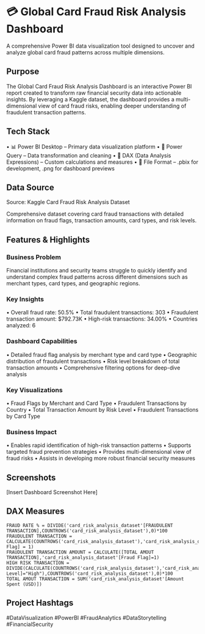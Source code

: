 # 💳 Global Card Fraud Risk Analysis Dashboard

A comprehensive Power BI data visualization tool designed to uncover and analyze global card fraud patterns across multiple dimensions.

## Purpose
The Global Card Fraud Risk Analysis Dashboard is an interactive Power BI report created to transform raw financial security data into actionable insights. By leveraging a Kaggle dataset, the dashboard provides a multi-dimensional view of card fraud risks, enabling deeper understanding of fraudulent transaction patterns.

## Tech Stack
• 📊 Power BI Desktop – Primary data visualization platform
• 📂 Power Query – Data transformation and cleaning
• 🧠 DAX (Data Analysis Expressions) – Custom calculations and measures
• 📁 File Format – .pbix for development, .png for dashboard previews

## Data Source
Source: Kaggle Card Fraud Risk Analysis Dataset

Comprehensive dataset covering card fraud transactions with detailed information on fraud flags, transaction amounts, card types, and risk levels.

## Features & Highlights

### Business Problem
Financial institutions and security teams struggle to quickly identify and understand complex fraud patterns across different dimensions such as merchant types, card types, and geographic regions.

### Key Insights
• Overall fraud rate: 50.5%
• Total fraudulent transactions: 303
• Fraudulent transaction amount: $792.73K
• High-risk transactions: 34.00%
• Countries analyzed: 6

### Dashboard Capabilities
• Detailed fraud flag analysis by merchant type and card type
• Geographic distribution of fraudulent transactions
• Risk level breakdown of total transaction amounts
• Comprehensive filtering options for deep-dive analysis

### Key Visualizations
• Fraud Flags by Merchant and Card Type
• Fraudulent Transactions by Country
• Total Transaction Amount by Risk Level
• Fraudulent Transactions by Card Type

### Business Impact
• Enables rapid identification of high-risk transaction patterns
• Supports targeted fraud prevention strategies
• Provides multi-dimensional view of fraud risks
• Assists in developing more robust financial security measures

## Screenshots
[Insert Dashboard Screenshot Here]

## DAX Measures
```dax
FRAUD RATE % = DIVIDE('card_risk_analysis_dataset'[FRAUDULENT TRANSACTION],COUNTROWS('card_risk_analysis_dataset'),0)*100
FRAUDULENT TRANSACTION = CALCULATE(COUNTROWS('card_risk_analysis_dataset'),'card_risk_analysis_dataset'[Fraud Flag] = 1)
FRAUDULENT TRANSACTION AMOUNT = CALCULATE([TOTAL AMOUT TRANSACTION],'card_risk_analysis_dataset'[Fraud Flag]=1)
HIGH RISK TRANSACTION = DIVIDE(CALCULATE(COUNTROWS('card_risk_analysis_dataset'),'card_risk_analysis_dataset'[Risk Level]="High"),COUNTROWS('card_risk_analysis_dataset'),0)*100
TOTAL AMOUT TRANSACTION = SUM('card_risk_analysis_dataset'[Amount Spent (USD)])
```

## Project Hashtags
#DataVisualization #PowerBI #FraudAnalytics #DataStorytelling #FinancialSecurity
